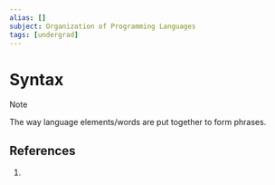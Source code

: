```yaml
---
alias: []
subject: Organization of Programming Languages
tags: [undergrad]
---
```

# Syntax

>[!note]
> The way language elements/words are put together to form phrases.

## References
1. 